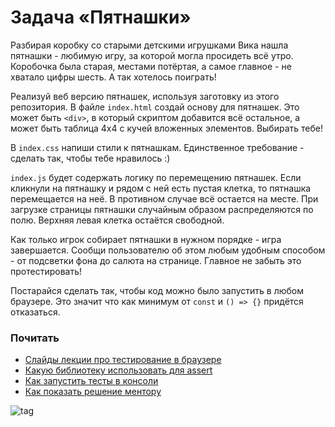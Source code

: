 # Задача «Пятнашки»

Разбирая коробку со старыми детскими игрушками Вика нашла пятнашки - любимую игру,
за которой могла просидеть всё утро. Коробочка была старая, местами потёртая,
а самое главное - не хватало цифры шесть. А так хотелось поиграть!

Реализуй веб версию пятнашек, используя заготовку из этого репозитория. В файле
`index.html` создай основу для пятнашек. Это может быть `<div>`, в который скриптом
добавится всё остальное, а может быть таблица 4x4 с кучей вложенных элементов.
Выбирать тебе!

В `index.css` напиши стили к пятнашкам. Единственное требование - сделать так,
чтобы тебе нравилось :)

`index.js` будет содержать логику по перемещению пятнашек. Если кликнули
на пятнашку и рядом с ней есть пустая клетка, то пятнашка перемещается на неё.
В противном случае всё остается на месте. При загрузке страницы пятнашки
случайным образом распределяются по полю. Верхняя левая клетка остаётся свободной.

Как только игрок собирает пятнашки в нужном порядке - игра завершается. Сообщи
пользователю об этом любым удобным способом - от подсветки фона до салюта на
странице. Главное не забыть это протестировать!

Постарайся сделать так, чтобы код можно было запустить в любом браузере. Это
значит что как минимум от `const` и `() => {}` придётся отказаться.

### Почитать
  * [Слайды лекции про тестирование в браузере](https://urfu-2016.github.io/testing-slides/07-integration/#/)
  * [Какую библиотеку использовать для assert](http://chaijs.com/)
  * [Как запустить тесты в консоли](https://github.com/nathanboktae/mocha-phantomjs)
  * [Как показать решение ментору](https://pages.github.com/)

![tag](https://cloud.githubusercontent.com/assets/1654243/25653877/39bc66be-3008-11e7-8dfa-5287db0d3cf0.jpg)
